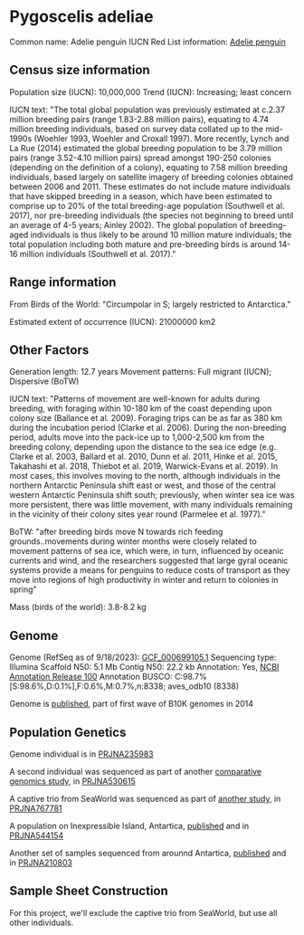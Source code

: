 # Pygoscelis adeliae

Common name: Adelie penguin
IUCN Red List information: [Adelie penguin](https://www.iucnredlist.org/species/22697758/157660553)

## Census size information
Population size (IUCN): 10,000,000
Trend (IUCN): Increasing; least concern

IUCN text:
"The total global population was previously estimated at c.2.37 million breeding pairs (range 1.83-2.88 million pairs), equating to 4.74 million breeding individuals, based on survey data collated up to the mid-1990s (Woehler 1993, Woehler and Croxall 1997). More recently, Lynch and La Rue (2014) estimated the global breeding population to be 3.79 million pairs (range 3.52-4.10 million pairs) spread amongst 190-250 colonies (depending on the definition of a colony), equating to 7.58 million breeding individuals, based largely on satellite imagery of breeding colonies obtained between 2006 and 2011. These estimates do not include mature individuals that have skipped breeding in a season, which have been estimated to comprise up to 20% of the total breeding-age population (Southwell et al. 2017), nor pre-breeding individuals (the species not beginning to breed until an average of 4-5 years; Ainley 2002). The global population of breeding-aged individuals is thus likely to be around 10 million mature individuals; the total population including both mature and pre-breeding birds is around 14-16 million individuals (Southwell et al. 2017)."

## Range information
From Birds of the World:
"Circumpolar in S; largely restricted to Antarctica."

Estimated extent of occurrence (IUCN): 21000000 km2

## Other Factors

Generation length: 12.7 years
Movement patterns: Full migrant (IUCN); Dispersive (BoTW)

IUCN text:
"Patterns of movement are well-known for adults during breeding, with foraging within 10-180 km of the coast depending upon colony size (Ballance et al. 2009). Foraging trips can be as far as 380 km during the incubation period (Clarke et al. 2006). During the non-breeding period, adults move into the pack-ice up to 1,000-2,500 km from the breeding colony, depending upon the distance to the sea ice edge (e.g. Clarke et al. 2003, Ballard et al. 2010, Dunn et al. 2011, Hinke et al. 2015, Takahashi et al. 2018, Thiebot et al. 2019, Warwick-Evans et al. 2019). In most cases, this involves moving to the north, although individuals in the northern Antarctic Peninsula shift east or west, and those of the central western Antarctic Peninsula shift south; previously, when winter sea ice was more persistent, there was little movement, with many individuals remaining in the vicinity of their colony sites year round (Parmelee et al. 1977)."

BoTW:
"after breeding birds move N towards rich feeding grounds..movements during winter months were closely related to movement patterns of sea ice, which were, in turn, influenced by oceanic currents and wind, and the researchers suggested that large gyral oceanic systems provide a means for penguins to reduce costs of transport as they move into regions of high productivity in winter and return to colonies in spring"

Mass (birds of the world): 3.8-8.2 kg

## Genome

Genome (RefSeq as of 9/18/2023): [GCF_000699105.1](https://www.ncbi.nlm.nih.gov/datasets/genome/GCF_000699105.1/)
Sequencing type: Illumina
Scaffold N50: 5.1 Mb
Contig N50: 22.2 kb
Annotation: Yes, [NCBI Annotation Release 100](https://www.ncbi.nlm.nih.gov/genome/annotation_euk/Pygoscelis_adeliae/100/)
Annotation BUSCO: C:98.7%[S:98.6%,D:0.1%],F:0.6%,M:0.7%,n:8338; aves_odb10 (8338)

Genome is [published](https://pubmed.ncbi.nlm.nih.gov/25504712/), part of first wave of B10K genomes in 2014

## Population Genetics

Genome individual is in [PRJNA235983](https://www.ncbi.nlm.nih.gov/bioproject/PRJNA235983/)

A second individual was sequenced as part of another [comparative genomics study](https://www.ncbi.nlm.nih.gov/pmc/articles/PMC7486704/), in [PRJNA530615](https://www.ncbi.nlm.nih.gov/bioproject/PRJNA530615)

A captive trio from SeaWorld was sequenced as part of [another study](https://www.ncbi.nlm.nih.gov/pmc/articles/PMC9995274/), in [PRJNA767781](https://www.ncbi.nlm.nih.gov/bioproject/PRJNA767781)

A population on Inexpressible Island, Antartica, [published](10.17520/biods.2019255) and in [PRJNA544154](https://www.ncbi.nlm.nih.gov/bioproject/PRJNA544154)

Another set of samples sequenced from arounnd Antartica, [published](https://www.biorxiv.org/content/10.1101/2020.03.09.972364v1.full) and in [PRJNA210803](https://www.ncbi.nlm.nih.gov/bioproject/PRJNA544154)

## Sample Sheet Construction

For this project, we'll exclude the captive trio from SeaWorld, but use all other individuals.



